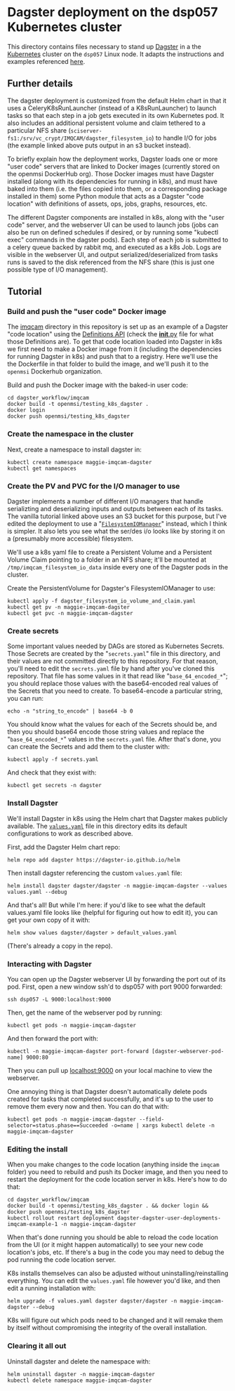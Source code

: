 # Dagster deployment on the dsp057 Kubernetes cluster

This directory contains files necessary to stand up [Dagster](https://dagster.io/) in a the [Kubernetes](https://kubernetes.io/) cluster on the `dsp057` Linux node. It adapts the instructions and examples referenced [here](https://docs.dagster.io/deployment/guides/kubernetes/deploying-with-helm).

## Further details

The dagster deployment is customized from the default Helm chart in that it uses a CeleryK8sRunLauncher (instead of a K8sRunLauncher) to launch tasks so that each step in a job gets executed in its own Kubernetes pod. It also includes an additional persistent volume and claim tethered to a particular NFS share (`sciserver-fs1:/srv/vc_crypt/IMQCAM/dagster_filesystem_io`) to handle I/O for jobs (the example linked above puts output in an s3 bucket instead).

To briefly explain how the deployment works, Dagster loads one or more "user code" servers that are linked to Docker images (currently stored on the openmsi DockerHub org). Those Docker images must have Dagster installed (along with its dependencies for running in k8s), and must have baked into them (i.e. the files copied into them, or a corresponding package installed in them) some Python module that acts as a Dagster "code location" with definitions of assets, ops, jobs, graphs, resources, etc. 

The different Dagster components are installed in k8s, along with the "user code" server, and the webserver UI can be used to launch jobs (jobs can also be run on defined schedules if desired, or by running some "kubectl exec" commands in the dagster pods). Each step of each job is submitted to a celery queue backed by rabbit mq, and executed as a k8s Job. Logs are visible in the webserver UI, and output serialized/deserialized from tasks runs is saved to the disk referenced from the NFS share (this is just one possible type of I/O management).

## Tutorial

### Build and push the "user code" Docker image

The [imqcam](../imqcam/) directory in this repository is set up as an example of a Dagster "code location" using the [Definitions API](https://docs.dagster.io/_apidocs/definitions) (check the [__init__.py](../imqcam/__init__.py) file for what those Definitions are). To get that code location loaded into Dagster in k8s we first need to make a Docker image from it (including the dependencies for running Dagster in k8s) and push that to a registry. Here we'll use the the Dockerfile in that folder to build the image, and we'll push it to the `openmsi` Dockerhub organization.

Build and push the Docker image with the baked-in user code:

    cd dagster_workflow/imqcam
    docker build -t openmsi/testing_k8s_dagster .
    docker login
    docker push openmsi/testing_k8s_dagster

### Create the namespace in the cluster

Next, create a namespace to install dagster in:

    kubectl create namespace maggie-imqcam-dagster
    kubectl get namespaces

### Create the PV and PVC for the I/O manager to use

Dagster implements a number of different I/O managers that handle serializting and deserializing inputs and outputs between each of its tasks. The vanilla tutorial linked above uses an S3 bucket for this purpose, but I've edited the deployment to use a "[`FilesystemIOManager`](https://docs.dagster.io/_apidocs/io-managers#dagster.FilesystemIOManager)" instead, which I think is simpler. It also lets you see what the ser/des i/o looks like by storing it on a (presumably more accessible) filesystem.

We'll use a k8s yaml file to create a Persistent Volume and a Persistent Volume Claim pointing to a folder in an NFS share; it'll be mounted at `/tmp/imqcam_filesystem_io_data` inside every one of the Dagster pods in the cluster. 

Create the PersistentVolume for Dagster's FilesystemIOManager to use:

    kubectl apply -f dagster_filesystem_io_volume_and_claim.yaml
    kubectl get pv -n maggie-imqcam-dagster
    kubectl get pvc -n maggie-imqcam-dagster

### Create secrets

Some important values needed by DAGs are stored as Kubernetes Secrets. Those Secrets are created by the "`secrets.yaml`" file in this directory, and their values are not committed directly to this repository. For that reason, you'll need to edit the `secrets.yaml` file by hand after you've cloned this repository. That file has some values in it that read like "`base_64_encoded_*`"; you should replace those values with the base64-encoded real values of the Secrets that you need to create. To base64-encode a particular string, you can run:

    echo -n "string_to_encode" | base64 -b 0

You should know what the values for each of the Secrets should be, and then you should base64 encode those string values and replace the "`base_64_encoded_*`" values in the `secrets.yaml` file. After that's done, you can create the Secrets and add them to the cluster with:

    kubectl apply -f secrets.yaml

And check that they exist with:

    kubectl get secrets -n dagster

### Install Dagster

We'll install Dagster in k8s using the Helm chart that Dagster makes publicly available. The [`values.yaml`](./values.yaml) file in this directory edits its default configurations to work as described above.

First, add the Dagster Helm chart repo:

    helm repo add dagster https://dagster-io.github.io/helm

Then install dagster referencing the custom `values.yaml` file:

    helm install dagster dagster/dagster -n maggie-imqcam-dagster --values values.yaml --debug

And that's all! But while I'm here: if you'd like to see what the default values.yaml file looks like (helpful for figuring out how to edit it), you can get your own copy of it with:

    helm show values dagster/dagster > default_values.yaml

(There's already a copy in the repo).

### Interacting with Dagster

You can open up the Dagster webserver UI by forwarding the port out of its pod. First, open a new window ssh'd to dsp057 with port 9000 forwarded:

    ssh dsp057 -L 9000:localhost:9000

Then, get the name of the webserver pod by running:

    kubectl get pods -n maggie-imqcam-dagster

And then forward the port with:

    kubectl -n maggie-imqcam-dagster port-forward [dagster-webserver-pod-name] 9000:80

Then you can pull up [localhost:9000](http://localhost:9000/) on your local machine to view the webserver.

One annoying thing is that Dagster doesn't automatically delete pods created for tasks that completed successfully, and it's up to the user to remove them every now and then. You can do that with:

    kubectl get pods -n maggie-imqcam-dagster --field-selector=status.phase==Succeeded -o=name | xargs kubectl delete -n maggie-imqcam-dagster

### Editing the install

When you make changes to the code location (anything inside the `imqcam` folder) you need to rebuild and push its Docker image, and then you need to restart the deployment for the code location server in k8s. Here's how to do that:

    cd dagster_workflow/imqcam
    docker build -t openmsi/testing_k8s_dagster . && docker login && docker push openmsi/testing_k8s_dagster
    kubectl rollout restart deployment dagster-dagster-user-deployments-imqcam-example-1 -n maggie-imqcam-dagster

When that's done running you should be able to reload the code location from the UI (or it might happen automatically) to see your new code location's jobs, etc. If there's a bug in the code you may need to debug the pod running the code location server.

K8s installs themselves can also be adjusted without uninstalling/reinstalling everything. You can edit the `values.yaml` file however you'd like, and then edit a running installation with:

    helm upgrade -f values.yaml dagster dagster/dagster -n maggie-imqcam-dagster --debug

K8s will figure out which pods need to be changed and it will remake them by itself without compromising the integrity of the overall installation.

### Clearing it all out

Uninstall dagster and delete the namespace with:

    helm uninstall dagster -n maggie-imqcam-dagster
    kubectl delete namespace maggie-imqcam-dagster
